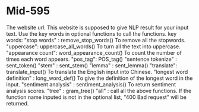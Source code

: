 # Mid-595
The website url:
This website is supposed to give NLP result for your input text.
Use the key words in optional functions to call the functions.
key words:
  "stop words" : remove_stop_words()
      To remove all the stopwords.
  "uppercase":  uppercase_all_words()
      To turn all the text into uppercase.
  "appearance count": word_appearance_count()
      To count the number of times each word appears.
  "pos_tag": POS_tag()
  "sentence tokenize" : sent_token()
  "stem" : sent_stem()
  "lemma" : sent_lemma()
  "translate": translate_input()
      To translate the English input into Chinese.
  "longest word definition" : long_word_def()
      To give the definition of the longest word in the input.
  "sentiment analysis" : sentiment_analysis()
      To return sentiment analysis scores.
  "tree" : gram_tree()
  "all" : call all the above functions.
  If the function name inputed is not in the optional list, "400 Bad request" will be returned.
